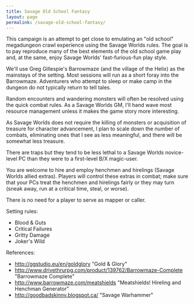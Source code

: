 ```yaml
---
title: Savage Old School Fantasy
layout: page
permalink: /savage-old-school-fantasy/
---
```


This campaign is an attempt to get close to emulating an "old school" megadungeon crawl experience using the Savage Worlds rules. 
The goal is to pay reproduce many of the best elements of the old school game play and, at the same, enjoy  Savage Worlds' fast-furious-fun play style.

We'll use Greg Gillespie's Barrowmaze (and the village of the Helix) as the mainstays of the setting.
Most sessions will run as a short foray into the Barrowmaze. Adventurers who attempt to sleep or make camp in the dungeon do not typically return to tell tales.   

Random encounters and wandering monsters will often be resolved using the quick combat rules.
As a Savage Worlds GM, I'll hand wave most resource management unless it makes the game story more interesting.   

As Savage Worlds does not require the killing of monsters or acquisition of treasure for character advancement, I plan to scale down the number of combats, eliminating ones that I see as less meaningful, and there will be somewhat less treasure.

There are traps but they tend to be less lethal to a Savage Worlds novice-level PC than they were to a first-level B/X magic-user.

You are welcome to hire and employ henchmen and hirelings (Savage Worlds allied extras). Players will control these extras in combat; make sure that your PCs treat the henchmen and hirelings fairly or they may turn (sneak away, run at a critical time, steal, or worse).

There is no need for a player to serve as  mapper or caller.

Setting rules:
* Blood & Guts
* Critical Failures
* Gritty Damage
* Joker's Wild


References:
* http://ggstudio.eu/en/goldglory "Gold &amp; Glory"
* http://www.drivethrurpg.com/product/139762/Barrowmaze-Complete "Barrowmaze Complete"
* http://www.barrowmaze.com/meatshields "Meatshields! Hireling and Henchman Generator"
* http://goodbadskinny.blogspot.ca/ "Savage Warhammer"
